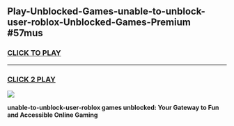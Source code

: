 
## Play-Unblocked-Games-unable-to-unblock-user-roblox-Unblocked-Games-Premium #57mus
<h3>
<a href="https://premium.freeplayer.one?title=unable-to-unblock-user-roblox&ref=12M">CLICK TO PLAY</a></h3>
<hr>

<h3>
<a href="https://premium.freeplayer.one?title=unable-to-unblock-user-roblox&ref=12M">CLICK 2 PLAY</a>
  
</h3>

<a href="https://premium.freeplayer.one?title=unable-to-unblock-user-roblox&ref=12M"><img src="https://clearcache.store/games.png"></a>


**unable-to-unblock-user-roblox games unblocked: Your Gateway to Fun and Accessible Online Gaming**
